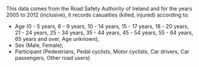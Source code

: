 This data comes from the Road Safety Authority of Ireland and for the years 2005 to 2012 (inclusive), it records casualties (killed, injured) according to:    
* Age (0 - 5 years, 6 - 9 years, 10 - 14 years, 15 - 17 years, 18 - 20 years, 21 - 24 years, 25 - 34 years, 35 - 44 years, 45 - 54 years, 55 - 64 years, 65 years and over, Age unknown);     
* Sex (Male, Female);     
* Participant (Pedestrians, Pedal cyclists, Motor cyclists, Car drivers, Car passengers, Other road users)     
